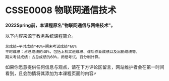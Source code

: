 
# CSSE0008 物联网通信技术

**2022Spring前，本课程原名"物联网通信与网络技术"。**

以下内容来源于教务系统课程简介。

```
总成绩=平时成绩*40%+期末考试成绩*60% 
平时成绩：占总成绩的40%，包括上机实验成绩、课后作业成绩以及出勤成绩等。 
期末考试成绩：占总成绩的60%，闭卷考试，百分制计算。
```

如果你愿意提供任何信息与观点，请在下方评论区留言，网站维护者会在第一时间看到，且会酌情将其添加为本课程页面的内容⚡️
